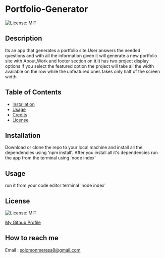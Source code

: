 # Portfolio-Generator

  ![License: MIT](https://img.shields.io/badge/License-MIT-green.svg)


  


## Description
 Its an app that generates a portfolio site.User answers the needed questions and with all the information given it will generate a new portfolio site with About,Work and footer section on it.It has two project display options if you select the featured option the project will take all the width available on the row while the unfeatured ones takes only half of the screen width.
##  Table of Contents

* [Installation](#installation)
* [Usage](#usage)
* [Credits](#credits)
* [License](#license)


## Installation
Download or clone the repo to your local machine and install all the dependencies using 'npm install'. 
After you install all it's dependencies run the app from the terminal using 'node index'

## Usage
 run it from your code editor terminal 'node index'




## License

![License: MIT](https://img.shields.io/badge/License-MIT-green.svg)





[My Github Profile](https://github.com/solomonmeresa)

## How to reach me
 Email : solomonmeresa8@gmail.com


